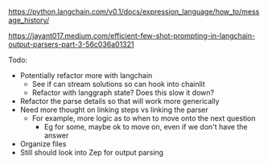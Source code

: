 
https://python.langchain.com/v0.1/docs/expression_language/how_to/message_history/

https://jayant017.medium.com/efficient-few-shot-prompting-in-langchain-output-parsers-part-3-56c036a01321

Todo:

* Potentially refactor more with langchain
    * See if can stream solutions so can hook into chainlit
    * Refactor with langgraph state?  Does this slow it down?
* Refactor the parse details so that will work more generically
* Need more thought on linking steps vs linking the parser
    * For example, more logic as to when to move onto the next question
        * Eg for some, maybe ok to move on, even if we don't have the answer
* Organize files
* Still should look into Zep for output parsing
